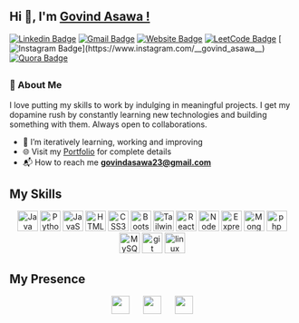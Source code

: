 ## Hi 👋, I'm [Govind Asawa !](https://govind-asawa.vercel.app/")

[![Linkedin Badge](https://img.shields.io/badge/LinkedIn-blue?style=flat&logo=linkedin&labelColor=blue&link=https://www.linkedin.com/in/govind-asawa/)](https://www.linkedin.com/in/govind-asawa/)
[![Gmail Badge](https://img.shields.io/badge/Gmail-red?style=flat-square&logo=Gmail&logoColor=white&link=mailto:govindasawa23@gmail.com)](mailto:govindasawa23@gmail.com)
[![Website Badge](https://img.shields.io/badge/-Website-47CCCC?style=flat&logo=Google-Chrome&logoColor=white&link=https://govind-asawa.vercel.app/)](https://govind-asawa.vercel.app/)
[![LeetCode Badge](https://img.shields.io/badge/-Leetcode-gold?style=flat&logo=leetcode&logoColor=white&link=https://leetcode.com/u/G_Asawa/)](https://leetcode.com/u/G_Asawa/)
[![Instagram Badge](https://img.shields.io/badge/-Instagram-E4405F?style=flat&logo=instagram&logoColor=white&link=https://www.instagram.com/__govind_asawa__)](https://www.instagram.com/__govind_asawa__)
[![Quora Badge](https://img.shields.io/badge/-Quora-red?style=flat&logo=quora&logoColor=white&link=https://www.quora.com/profile/Govind-Asawa-4)](https://www.quora.com/profile/Govind-Asawa-4)
<h2></h2>

### :raising_hand: About Me
I love putting my skills to work by indulging in meaningful projects. I get my dopamine rush by constantly learning new technologies and building something with them. Always open to collaborations.

- 🔭 I’m iteratively learning, working and improving
- :globe_with_meridians: Visit my <a href="https://govind-asawa.vercel.app/">Portfolio</a> for complete details
- 📬 How to reach me **govindasawa23@gmail.com**

## My Skills

<p align="center">
  <a href="https://www.oracle.com/java/" target="_blank" rel="noreferrer"><img src="https://raw.githubusercontent.com/danielcranney/readme-generator/main/public/icons/skills/java-colored.svg" width="36" height="36" alt="Java" /></a>
  <a href="https://www.python.org/" target="_blank" rel="noreferrer"><img src="https://raw.githubusercontent.com/danielcranney/readme-generator/main/public/icons/skills/python-colored.svg" width="36" height="36" alt="Python" /></a>
  <a href="https://developer.mozilla.org/en-US/docs/Web/JavaScript" target="_blank" rel="noreferrer"><img src="https://raw.githubusercontent.com/danielcranney/readme-generator/main/public/icons/skills/javascript-colored.svg" width="36" height="36" alt="JavaScript" /></a>
  <a href="https://developer.mozilla.org/en-US/docs/Glossary/HTML5" target="_blank" rel="noreferrer"><img src="https://raw.githubusercontent.com/danielcranney/readme-generator/main/public/icons/skills/html5-colored.svg" width="36" height="36" alt="HTML5" /></a>
  <a href="https://www.w3.org/TR/CSS/#css" target="_blank" rel="noreferrer"><img src="https://raw.githubusercontent.com/danielcranney/readme-generator/main/public/icons/skills/css3-colored.svg" width="36" height="36" alt="CSS3" /></a>
  <a href="https://getbootstrap.com/" target="_blank" rel="noreferrer"><img src="https://raw.githubusercontent.com/danielcranney/readme-generator/main/public/icons/skills/bootstrap-colored.svg" width="36" height="36" alt="Bootstrap" /></a>
  <a href="https://tailwindcss.com/" target="_blank" rel="noreferrer"><img src="https://raw.githubusercontent.com/danielcranney/readme-generator/main/public/icons/skills/tailwindcss-colored.svg" width="36" height="36" alt="TailwindCSS" /></a>
  <a href="https://reactjs.org/" target="_blank" rel="noreferrer"><img src="https://raw.githubusercontent.com/danielcranney/readme-generator/main/public/icons/skills/react-colored.svg" width="36" height="36" alt="React" /></a>
  <a href="https://nodejs.org/en/" target="_blank" rel="noreferrer"><img src="https://raw.githubusercontent.com/danielcranney/readme-generator/main/public/icons/skills/nodejs-colored.svg" width="36" height="36" alt="NodeJS" /></a>
  <a href="https://expressjs.com/" target="_blank" rel="noreferrer"><img src="https://user-images.githubusercontent.com/25181517/183859966-a3462d8d-1bc7-4880-b353-e2cbed900ed6.png" width="36" height="36" alt="Express" /></a>
  <a href="https://www.mongodb.com/" target="_blank" rel="noreferrer"><img src="https://raw.githubusercontent.com/danielcranney/readme-generator/main/public/icons/skills/mongodb-colored.svg" width="36" height="36" alt="MongoDB" /></a>
  <a href="https://www.php.net/" target="_blank" rel="noreferrer"><img src="https://raw.githubusercontent.com/danielcranney/readme-generator/main/public/icons/skills/php-colored.svg" width="36" height="36" alt="php" /></a>
  <a href="https://www.mysql.com/" target="_blank" rel="noreferrer"><img src="https://raw.githubusercontent.com/danielcranney/readme-generator/main/public/icons/skills/mysql-colored.svg" width="36" height="36" alt="MySQL" /></a>
  <a href="https://git-scm.com/" target="_blank" rel="noreferrer"><img src="https://raw.githubusercontent.com/danielcranney/readme-generator/main/public/icons/skills/git-colored.svg" width="36" height="36" alt="git" /></a>
  <a href="https://linux.org/" target="_blank" rel="noreferrer"><img src="https://raw.githubusercontent.com/danielcranney/readme-generator/main/public/icons/skills/linux-colored.svg" width="36" height="36" alt="linux" /></a>
</p>

## My Presence

<div align="center">
  <a href="https://www.github.com/Govind-Asawa" target="_blank" rel="noreferrer"><img src="https://user-images.githubusercontent.com/25181517/192108374-8da61ba1-99ec-41d7-80b8-fb2f7c0a4948.png" width="32" height="32" /></a>
  &nbsp;&nbsp;&nbsp;&nbsp;
  <a href="mailto:govindasawa23@gmail.com" target="blank"> <img src="https://github.com/jzsfkzm/color-icons-for-gmail/blob/master/extension/images/icons/icon48.png" width="32" height="32"/></a>
  &nbsp;&nbsp;&nbsp;&nbsp;  
  <a href="https://www.github.com/Govind-Asawa" target="_blank" rel="noreferrer"><img src="https://raw.githubusercontent.com/danielcranney/readme-generator/main/public/icons/socials/linkedin.svg" width="32" height="32" /></a>
</div>
